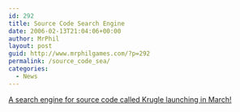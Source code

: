 ```yaml
---
id: 292
title: Source Code Search Engine
date: 2006-02-13T21:04:06+00:00
author: MrPhil
layout: post
guid: http://www.mrphilgames.com/?p=292
permalink: /source_code_sea/
categories:
  - News
---
```

[A search engine for source code called Krugle launching in March!](http://www.krugle.com/)